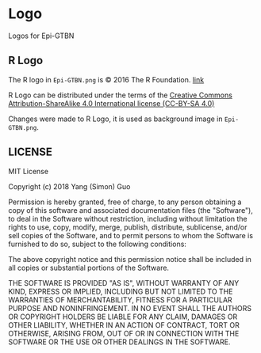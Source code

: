 # Logo

Logos for Epi-GTBN

## R Logo

The R logo in `Epi-GTBN.png` is © 2016 The R Foundation. [link](https://www.r-project.org/logo/)

R Logo can be distributed under the terms of the [Creative Commons Attribution-ShareAlike 4.0 International license (CC-BY-SA 4.0)](https://creativecommons.org/licenses/by-sa/4.0/)

Changes were made to R Logo, it is used as background image in `Epi-GTBN.png`.

## LICENSE

MIT License

Copyright (c) 2018 Yang (Simon) Guo

Permission is hereby granted, free of charge, to any person obtaining a copy
of this software and associated documentation files (the "Software"), to deal
in the Software without restriction, including without limitation the rights
to use, copy, modify, merge, publish, distribute, sublicense, and/or sell
copies of the Software, and to permit persons to whom the Software is
furnished to do so, subject to the following conditions:

The above copyright notice and this permission notice shall be included in all
copies or substantial portions of the Software.

THE SOFTWARE IS PROVIDED "AS IS", WITHOUT WARRANTY OF ANY KIND, EXPRESS OR
IMPLIED, INCLUDING BUT NOT LIMITED TO THE WARRANTIES OF MERCHANTABILITY,
FITNESS FOR A PARTICULAR PURPOSE AND NONINFRINGEMENT. IN NO EVENT SHALL THE
AUTHORS OR COPYRIGHT HOLDERS BE LIABLE FOR ANY CLAIM, DAMAGES OR OTHER
LIABILITY, WHETHER IN AN ACTION OF CONTRACT, TORT OR OTHERWISE, ARISING FROM,
OUT OF OR IN CONNECTION WITH THE SOFTWARE OR THE USE OR OTHER DEALINGS IN THE
SOFTWARE.
